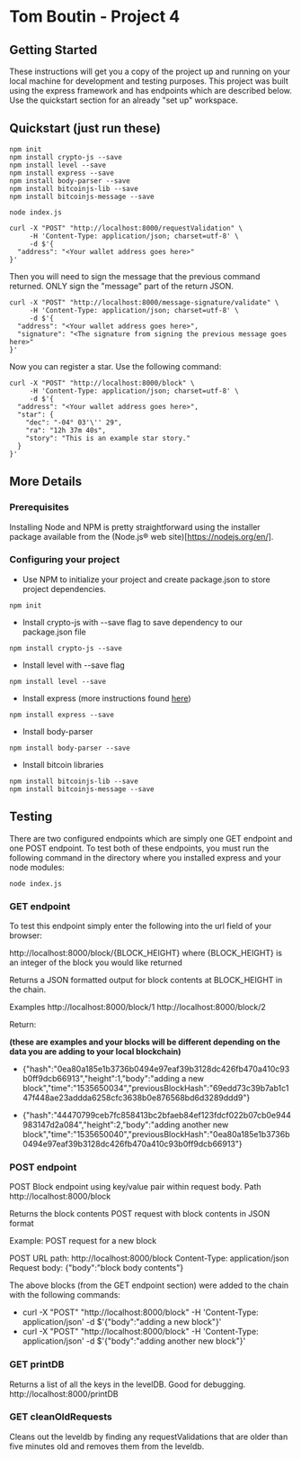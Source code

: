 # Tom Boutin - Project 4

## Getting Started

These instructions will get you a copy of the project up and running on your local machine for development and testing purposes. This project was built using the express framework and has endpoints which are described below. Use the quickstart section for an already "set up" workspace.

## Quickstart (just run these)

```
npm init
npm install crypto-js --save
npm install level --save
npm install express --save
npm install body-parser --save
npm install bitcoinjs-lib --save
npm install bitcoinjs-message --save

node index.js

curl -X "POST" "http://localhost:8000/requestValidation" \
     -H 'Content-Type: application/json; charset=utf-8' \
     -d $'{
  "address": "<Your wallet address goes here>"
}'
```
Then you will need to sign the message that the previous command returned. ONLY sign the "message" part of the return JSON.
```
curl -X "POST" "http://localhost:8000/message-signature/validate" \
     -H 'Content-Type: application/json; charset=utf-8' \
     -d $'{
  "address": "<Your wallet address goes here>",
  "signature": "<The signature from signing the previous message goes here>"
}'
```
Now you can register a star. Use the following command:
```
curl -X "POST" "http://localhost:8000/block" \
     -H 'Content-Type: application/json; charset=utf-8' \
     -d $'{
  "address": "<Your wallet address goes here>",
  "star": {
    "dec": "-04° 03'\'' 29",
    "ra": "12h 37m 40s",
    "story": "This is an example star story."
  }
}'
```

## More Details
### Prerequisites

Installing Node and NPM is pretty straightforward using the installer package available from the (Node.js® web site)[https://nodejs.org/en/].

### Configuring your project

- Use NPM to initialize your project and create package.json to store project dependencies.
```
npm init
```
- Install crypto-js with --save flag to save dependency to our package.json file
```
npm install crypto-js --save
```
- Install level with --save flag
```
npm install level --save
```

- Install express (more instructions found [here](http://expressjs.com/en/starter/installing.html))
```
npm install express --save
```
- Install body-parser
```
npm install body-parser --save
```

- Install bitcoin libraries
```
npm install bitcoinjs-lib --save
npm install bitcoinjs-message --save
```

## Testing

There are two configured endpoints which are simply one GET endpoint and one POST endpoint. To test both of these endpoints, you must run the following command in the directory where you installed express and your node modules:

```
node index.js
```

### GET endpoint

To test this endpoint simply enter the following into the url field of your browser:

http://localhost:8000/block/{BLOCK_HEIGHT}
where {BLOCK_HEIGHT} is an integer of the block you would like returned

Returns a JSON formatted output for block contents at BLOCK_HEIGHT in the chain.

Examples
http://localhost:8000/block/1
http://localhost:8000/block/2

Return:

**(these are examples and your blocks will be different depending on the data you are adding to your local blockchain)**
- {"hash":"0ea80a185e1b3736b0494e97eaf39b3128dc426fb470a410c93b0ff9dcb66913","height":1,"body":"adding a new block","time":"1535650034","previousBlockHash":"69edd73c39b7ab1c147f448ae23addda6258cfc3638b0e876568bd6d3289ddd9"}

- {"hash":"44470799ceb7fc858413bc2bfaeb84ef123fdcf022b07cb0e944983147d2a084","height":2,"body":"adding another new block","time":"1535650040","previousBlockHash":"0ea80a185e1b3736b0494e97eaf39b3128dc426fb470a410c93b0ff9dcb66913"}


### POST endpoint

POST Block endpoint using key/value pair within request body.
Path http://localhost:8000/block

Returns the block contents POST request with block contents in JSON format

Example: POST request for a new block

POST URL path: http://localhost:8000/block
Content-Type: application/json
Request body: {"body":"block body contents"}

The above blocks (from the GET endpoint section) were added to the chain with the following commands:

- curl -X "POST" "http://localhost:8000/block" -H 'Content-Type: application/json' -d $'{"body":"adding a new block"}'
- curl -X "POST" "http://localhost:8000/block" -H 'Content-Type: application/json' -d $'{"body":"adding another new block"}'

### GET printDB

Returns a list of all the keys in the levelDB. Good for debugging.
http://localhost:8000/printDB

### GET cleanOldRequests

Cleans out the leveldb by finding any requestValidations that are older than five minutes old and removes them from the leveldb.